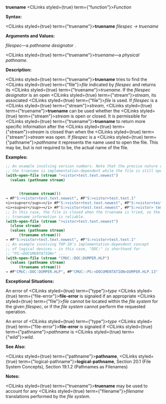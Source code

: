 **truename** <ClLinks styled={true} term={"function"}><i>Function</i></ClLinks> 



**Syntax:** 



<ClLinks styled={true} term={"truename"}><b>truename</b></ClLinks> *filespec → truename* 



**Arguments and Values:** 



*filespec*—a *pathname designator* . 



<ClLinks styled={true} term={"truename"}><i>truename</i></ClLinks>—a *physical pathname*. 



**Description:** 



<ClLinks styled={true} term={"truename"}><b>truename</b></ClLinks> tries to find the <ClLinks styled={true} term={"file"}><i>file</i></ClLinks> indicated by *filespec* and returns its <ClLinks styled={true} term={"truename"}><i>truename</i></ClLinks>. If the *filespec designator* is an open <ClLinks styled={true} term={"stream"}><i>stream</i></ClLinks>, its associated <ClLinks styled={true} term={"file"}><i>file</i></ClLinks> is used. If *filespec* is a <ClLinks styled={true} term={"stream"}><i>stream</i></ClLinks>, <ClLinks styled={true} term={"truename"}><b>truename</b></ClLinks> can be used whether the <ClLinks styled={true} term={"stream"}><i>stream</i></ClLinks> is open or closed. It is permissible for <ClLinks styled={true} term={"truename"}><b>truename</b></ClLinks> to return more specific information after the <ClLinks styled={true} term={"stream"}><i>stream</i></ClLinks> is closed than when the <ClLinks styled={true} term={"stream"}><i>stream</i></ClLinks> was open. If *filespec* is a <ClLinks styled={true} term={"pathname"}><i>pathname</i></ClLinks> it represents the name used to open the file. This may be, but is not required to be, the actual name of the file. 



**Examples:**
```lisp
;; An example involving version numbers. Note that the precise nature of 
;; the truename is implementation-dependent while the file is still open. 
(with-open-file (stream ">vistor>test.text.newest") 
  (values (pathname stream) 
	  
	  
	  (truename stream))) 
→ #P"S:>vistor>test.text.newest", #P"S:>vistor>test.text.1" 
<i><sup>or</sup>→</i> #P"S:>vistor>test.text.newest", #P"S:>vistor>test.text.newest" 
<i><sup>or</sup>→</i> #P"S:>vistor>test.text.newest", #P"S:>vistor> temp . temp .1" 
;; In this case, the file is closed when the truename is tried, so the 
;; truename information is reliable. 
(with-open-file (stream ">vistor>test.text.newest") 
  (close stream) 
  (values (pathname stream) 
	  (truename stream))) 
→ #P"S:>vistor>test.text.newest", #P"S:>vistor>test.text.1" 
;; An example involving TOP-20’s implementation-dependent concept 
;; of logical devices – in this case, "DOC:" is shorthand for 
;; "PS:<DOCUMENTATION>" ... 
(with-open-file (stream "CMUC::DOC:DUMPER.HLP") 
  (values (pathname stream) 
	  (truename stream))) 
→ #P"CMUC::DOC:DUMPER.HLP", #P"CMUC::PS:<DOCUMENTATION>DUMPER.HLP.13" 
```
**Exceptional Situations:** 



An error of <ClLinks styled={true} term={"type"}><i>type</i></ClLinks> <ClLinks styled={true} term={"file-error"}><b>file-error</b></ClLinks> is signaled if an appropriate <ClLinks styled={true} term={"file"}><i>file</i></ClLinks> cannot be located within the *file system* for the given *filespec*, or if the *file system* cannot perform the requested operation. 



An error of <ClLinks styled={true} term={"type"}><i>type</i></ClLinks> <ClLinks styled={true} term={"file-error"}><b>file-error</b></ClLinks> is signaled if <ClLinks styled={true} term={"pathname"}><i>pathname</i></ClLinks> is <ClLinks styled={true} term={"wild"}><i>wild</i></ClLinks>. 



**See Also:** 



<ClLinks styled={true} term={"pathname"}><b>pathname</b></ClLinks>, <ClLinks styled={true} term={"logical-pathname"}><b>logical-pathname</b></ClLinks>, Section 20.1 (File System Concepts), Section 19.1.2 (Pathnames as Filenames) 



**Notes:** 



<ClLinks styled={true} term={"truename"}><b>truename</b></ClLinks> may be used to account for any <ClLinks styled={true} term={"filename"}><i>filename</i></ClLinks> translations performed by the *file system*. 